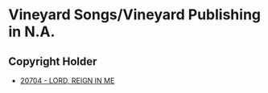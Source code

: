 # Vineyard Songs/Vineyard Publishing in N.A.

## Copyright Holder

- [20704 - LORD, REIGN IN ME](/hymns/20704.md)

